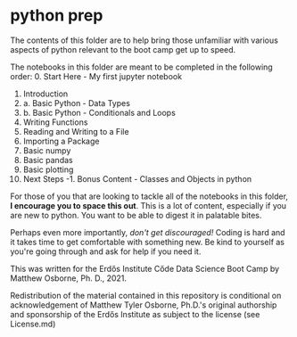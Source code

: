 # python prep

The contents of this folder are to help bring those unfamiliar with various aspects of python relevant to the boot camp get up to speed.

The notebooks in this folder are meant to be completed in the following order:
0. Start Here - My first jupyter notebook
1. Introduction
2. a. Basic Python - Data Types
2. b. Basic Python - Conditionals and Loops
3. Writing Functions
4. Reading and Writing to a File
5. Importing a Package
6. Basic numpy
7. Basic pandas
8. Basic plotting
9. Next Steps
-1. Bonus Content - Classes and Objects in python

For those of you that are looking to tackle all of the notebooks in this folder, <b>I encourage you to space this out</b>. This is a lot of content, especially if you are new to python. You want to be able to digest it in palatable bites. 

Perhaps even more importantly, <i>don't get discouraged!</i> Coding is hard and it takes time to get comfortable with something new. Be kind to yourself as you're going through and ask for help if you need it.




This was written for the Erd&#337;s Institute C&#337;de Data Science Boot Camp by Matthew Osborne, Ph. D., 2021.

Redistribution of the material contained in this repository is conditional on acknowledgement of Matthew Tyler Osborne, Ph.D.'s original authorship and sponsorship of the Erdős Institute as subject to the license (see License.md)